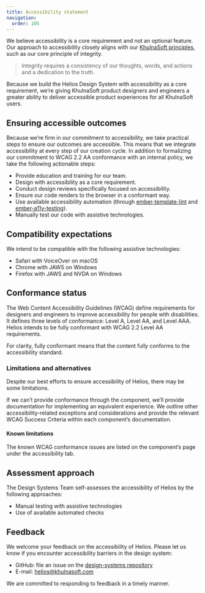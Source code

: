 ```yaml
---
title: Accessibility statement
navigation:
  order: 105
---
```


We believe accessibility is a core requirement and not an optional feature. Our approach to accessibility closely aligns with our [KhulnaSoft principles](https://www.khulnasoft.com/our-principles), such as our core principle of integrity.

> Integrity requires a consistency of our thoughts, words, and actions and a dedication to the truth.

Because we build the Helios Design System with accessibility as a core requirement, we’re giving KhulnaSoft product designers and engineers a greater ability to deliver accessible product experiences for all KhulnaSoft users.

## Ensuring accessible outcomes

Because we’re firm in our commitment to accessibility, we take practical steps to ensure our outcomes are accessible. This means that we integrate accessibility at every step of our creation cycle. In addition to formalizing our commitment to WCAG 2.2 AA conformance with an internal policy, we take the following actionable steps:

- Provide education and training for our team.
- Design with accessibility as a core requirement.
- Conduct design reviews specifically focused on accessibility.
- Ensure our code renders to the browser in a conformant way.
- Use available accessibility automation (through [ember-template-lint](https://github.com/ember-template-lint/ember-template-lint) and [ember-a11y-testing](https://github.com/ember-a11y/ember-a11y-testing)).
- Manually test our code with assistive technologies.

## Compatibility expectations

We intend to be compatible with the following assistive technologies:

- Safari with VoiceOver on macOS
- Chrome with JAWS on Windows
- Firefox with JAWS and NVDA on Windows

## Conformance status

The Web Content Accessibility Guidelines (WCAG) define requirements for designers and engineers to improve accessibility for people with disabilities. It defines three levels of conformance: Level A, Level AA, and Level AAA. Helios intends to be fully conformant with WCAG 2.2 Level AA requirements.

For clarity, fully conformant means that the content fully conforms to the accessibility standard.

### Limitations and alternatives

Despite our best efforts to ensure accessibility of Helios, there may be some limitations.

If we can’t provide conformance through the component, we’ll provide documentation for implementing an equivalent experience. We outline other accessibility-related exceptions and considerations and provide the relevant WCAG Success Criteria within each component’s documentation.

#### Known limitations

The known WCAG conformance issues are listed on the component’s page under the accessibility tab.

## Assessment approach

The Design Systems Team self-assesses the accessibility of Helios by the following approaches:

- Manual testing with assistive technologies
- Use of available automated checks

## Feedback

We welcome your feedback on the accessibility of Helios. Please let us know if you encounter accessibility barriers in the design system:

- GitHub: file an issue on the [design-systems repository](https://github.com/khulnasoft/design-system/issues/new)
- E-mail: [helios@khulnasoft.com](mailto:helios@khulnasoft.com)

We are committed to responding to feedback in a timely manner.
